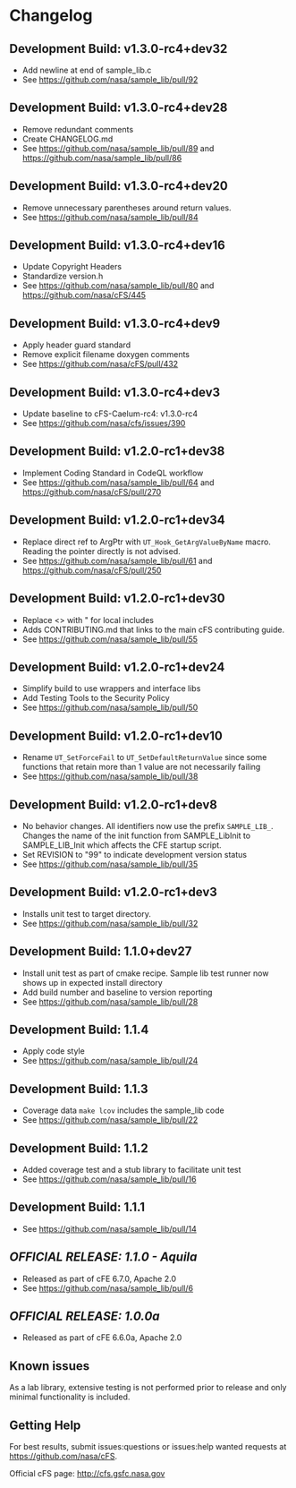 # Changelog

## Development Build: v1.3.0-rc4+dev32
- Add newline at end of sample_lib.c
- See <https://github.com/nasa/sample_lib/pull/92>

## Development Build: v1.3.0-rc4+dev28
- Remove redundant comments
- Create CHANGELOG.md
- See <https://github.com/nasa/sample_lib/pull/89> and <https://github.com/nasa/sample_lib/pull/86>

## Development Build: v1.3.0-rc4+dev20
- Remove unnecessary parentheses around return values.
- See <https://github.com/nasa/sample_lib/pull/84>

## Development Build: v1.3.0-rc4+dev16
- Update Copyright Headers
- Standardize version.h 
- See <https://github.com/nasa/sample_lib/pull/80> and <https://github.com/nasa/cFS/445>

## Development Build: v1.3.0-rc4+dev9
- Apply header guard standard 
- Remove explicit filename doxygen comments 
- See <https://github.com/nasa/cFS/pull/432>

## Development Build: v1.3.0-rc4+dev3
- Update baseline to cFS-Caelum-rc4: v1.3.0-rc4
- See <https://github.com/nasa/cfs/issues/390>

## Development Build: v1.2.0-rc1+dev38
-  Implement Coding Standard in CodeQL workflow
- See <https://github.com/nasa/sample_lib/pull/64> and <https://github.com/nasa/cFS/pull/270>

## Development Build: v1.2.0-rc1+dev34
- Replace direct ref to ArgPtr with `UT_Hook_GetArgValueByName` macro. Reading the pointer directly is not advised.
- See <https://github.com/nasa/sample_lib/pull/61> and <https://github.com/nasa/cFS/pull/250>

## Development Build: v1.2.0-rc1+dev30
- Replace <> with " for local includes
- Adds CONTRIBUTING.md that links to the main cFS contributing guide.
- See <https://github.com/nasa/sample_lib/pull/55>

## Development Build: v1.2.0-rc1+dev24
- Simplify build to use wrappers and interface libs
- Add Testing Tools to the Security Policy
- See <https://github.com/nasa/sample_lib/pull/50>

## Development Build: v1.2.0-rc1+dev10
- Rename `UT_SetForceFail` to `UT_SetDefaultReturnValue` since some functions that retain more than 1 value are not necessarily failing
- See <https://github.com/nasa/sample_lib/pull/38>

## Development Build: v1.2.0-rc1+dev8
- No behavior changes. All identifiers now use the prefix `SAMPLE_LIB_`. Changes the name of the init function from SAMPLE_LibInit to SAMPLE_LIB_Init which affects the CFE startup script.
- Set REVISION to "99" to indicate development version status
- See <https://github.com/nasa/sample_lib/pull/35>

## Development Build: v1.2.0-rc1+dev3
- Installs unit test to target directory.
- See <https://github.com/nasa/sample_lib/pull/32>

## Development Build: 1.1.0+dev27
- Install unit test as part of cmake recipe. Sample lib test runner now shows up in expected install directory
- Add build number and baseline to version reporting
- See <https://github.com/nasa/sample_lib/pull/28>

## Development Build: 1.1.4
- Apply code style
- See <https://github.com/nasa/sample_lib/pull/24>

## Development Build: 1.1.3
- Coverage data `make lcov` includes the sample_lib code
- See <https://github.com/nasa/sample_lib/pull/22>

## Development Build: 1.1.2
- Added coverage test and a stub library to facilitate unit test
- See <https://github.com/nasa/sample_lib/pull/16>

## Development Build: 1.1.1
- See <https://github.com/nasa/sample_lib/pull/14>

## ***OFFICIAL RELEASE: 1.1.0 - Aquila***
- Released as part of cFE 6.7.0, Apache 2.0
- See <https://github.com/nasa/sample_lib/pull/6>

## ***OFFICIAL RELEASE: 1.0.0a***
- Released as part of cFE 6.6.0a, Apache 2.0

## Known issues
As a lab library, extensive testing is not performed prior to release and only minimal functionality is included.

## Getting Help
For best results, submit issues:questions or issues:help wanted requests at https://github.com/nasa/cFS.

Official cFS page: http://cfs.gsfc.nasa.gov

